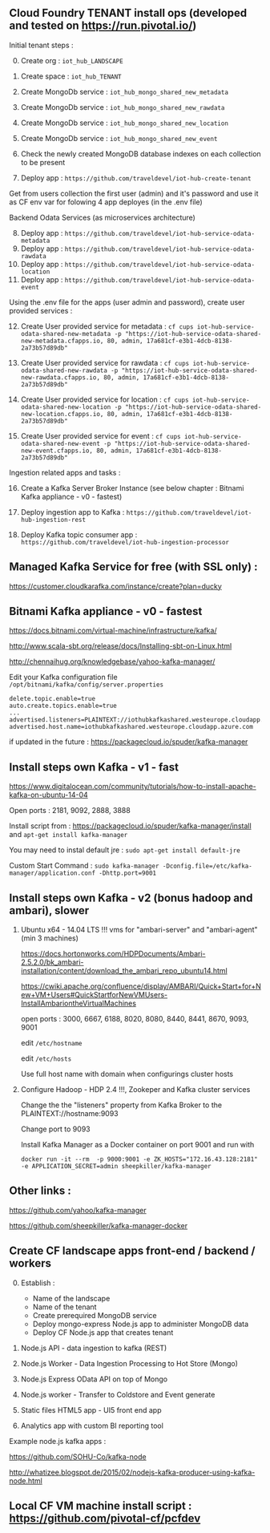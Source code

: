 ## Cloud Foundry TENANT install ops (developed and tested on https://run.pivotal.io/)

Initial tenant steps :

0. Create org : `iot_hub_LANDSCAPE`
1. Create space : `iot_hub_TENANT`

2. Create MongoDb service : `iot_hub_mongo_shared_new_metadata`
3. Create MongoDb service : `iot_hub_mongo_shared_new_rawdata`
4. Create MongoDb service : `iot_hub_mongo_shared_new_location`
5. Create MongoDb service : `iot_hub_mongo_shared_new_event`
6. Check the newly created MongoDB database indexes on each collection to be present

7. Deploy app : `https://github.com/traveldevel/iot-hub-create-tenant`

Get from users collection the first user (admin) and it's password and use it as CF env var for folowing 4 app deployes (in the .env file)

Backend Odata Services (as microservices architecture)

8. Deploy app : `https://github.com/traveldevel/iot-hub-service-odata-metadata`
9. Deploy app : `https://github.com/traveldevel/iot-hub-service-odata-rawdata`
10. Deploy app : `https://github.com/traveldevel/iot-hub-service-odata-location`
11. Deploy app : `https://github.com/traveldevel/iot-hub-service-odata-event`

Using the .env file for the apps (user admin and password), create user provided services :

12. Create User provided service for metadata :
`cf cups iot-hub-service-odata-shared-new-metadata -p "https://iot-hub-service-odata-shared-new-metadata.cfapps.io, 80, admin, 17a681cf-e3b1-4dcb-8138-2a73b57d89db"`

13. Create User provided service for rawdata :
`cf cups iot-hub-service-odata-shared-new-rawdata -p "https://iot-hub-service-odata-shared-new-rawdata.cfapps.io, 80, admin, 17a681cf-e3b1-4dcb-8138-2a73b57d89db"`

14. Create User provided service for location :
`cf cups iot-hub-service-odata-shared-new-location -p "https://iot-hub-service-odata-shared-new-location.cfapps.io, 80, admin, 17a681cf-e3b1-4dcb-8138-2a73b57d89db"`

15. Create User provided service for event :
`cf cups iot-hub-service-odata-shared-new-event -p "https://iot-hub-service-odata-shared-new-event.cfapps.io, 80, admin, 17a681cf-e3b1-4dcb-8138-2a73b57d89db"`

Ingestion related apps and tasks :

16. Create a Kafka Server Broker Instance (see below chapter : Bitnami Kafka appliance - v0 - fastest)

17. Deploy ingestion app to Kafka :  `https://github.com/traveldevel/iot-hub-ingestion-rest`

18. Deploy Kafka topic consumer app : `https://github.com/traveldevel/iot-hub-ingestion-processor`


## Managed Kafka Service for free (with SSL only) : 

https://customer.cloudkarafka.com/instance/create?plan=ducky

## Bitnami Kafka appliance - v0 - fastest

https://docs.bitnami.com/virtual-machine/infrastructure/kafka/

http://www.scala-sbt.org/release/docs/Installing-sbt-on-Linux.html

http://chennaihug.org/knowledgebase/yahoo-kafka-manager/

Edit your Kafka configuration file `/opt/bitnami/kafka/config/server.properties`

```
delete.topic.enable=true
auto.create.topics.enable=true
...
advertised.listeners=PLAINTEXT://iothubkafkashared.westeurope.cloudapp.azure.com:9092
advertised.host.name=iothubkafkashared.westeurope.cloudapp.azure.com
```

if updated in the future : https://packagecloud.io/spuder/kafka-manager

## Install steps own Kafka - v1 - fast

https://www.digitalocean.com/community/tutorials/how-to-install-apache-kafka-on-ubuntu-14-04

Open ports : 2181, 9092, 2888, 3888

Install script from : https://packagecloud.io/spuder/kafka-manager/install and `apt-get install kafka-manager`

You may need to instal default jre : `sudo apt-get install default-jre`

Custom Start Command : `sudo kafka-manager -Dconfig.file=/etc/kafka-manager/application.conf -Dhttp.port=9001`

## Install steps own Kafka - v2 (bonus hadoop and ambari), slower

1. Ubuntu x64 - 14.04 LTS !!! vms for "ambari-server" and "ambari-agent" (min 3 machines)

   https://docs.hortonworks.com/HDPDocuments/Ambari-2.5.2.0/bk_ambari-installation/content/download_the_ambari_repo_ubuntu14.html
   
   https://cwiki.apache.org/confluence/display/AMBARI/Quick+Start+for+New+VM+Users#QuickStartforNewVMUsers-InstallAmbariontheVirtualMachines

   open ports : 3000, 6667, 6188, 8020, 8080, 8440, 8441, 8670, 9093, 9001
   
   edit `/etc/hostname`
   
   edit `/etc/hosts`
   
   Use full host name with domain when configurings cluster hosts

2. Configure Hadoop - HDP 2.4 !!!, Zookeper and Kafka cluster services

   Change the the "listeners" property from Kafka Broker to the PLAINTEXT://hostname:9093
   
   Change port to 9093
   
   Install Kafka Manager as a Docker container on port 9001 and run with 

   `docker run -it --rm  -p 9000:9001 -e ZK_HOSTS="172.16.43.128:2181" -e APPLICATION_SECRET=admin sheepkiller/kafka-manager`

  
## Other links : 
   
   https://github.com/yahoo/kafka-manager
   
   https://github.com/sheepkiller/kafka-manager-docker
   
## Create CF landscape apps front-end / backend / workers

   0. Establish : 
      * Name of the landscape
      * Name of the tenant
      * Create prerequired MongoDB service 
      * Deploy mongo-express Node.js app to administer MongoDB data
      * Deploy CF Node.js app that creates tenant
   
   1. Node.js API - data ingestion to kafka (REST)
   
   2. Node.js Worker - Data Ingestion Processing to Hot Store (Mongo)
   
   3. Node.js Express OData API on top of Mongo
   
   4. Node.js worker - Transfer to Coldstore and Event generate 
   
   5. Static files HTML5 app - UI5 front end app
   
   6. Analytics app with custom BI reporting tool
   
   
   Example node.js kafka apps : 
   
   https://github.com/SOHU-Co/kafka-node

   http://whatizee.blogspot.de/2015/02/nodejs-kafka-producer-using-kafka-node.html
   
## Local CF VM machine install script : https://github.com/pivotal-cf/pcfdev
